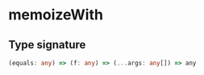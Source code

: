 # memoizeWith

## Type signature

<!-- prettier-ignore-start -->
```typescript
(equals: any) => (f: any) => (...args: any[]) => any
```
<!-- prettier-ignore-end -->
